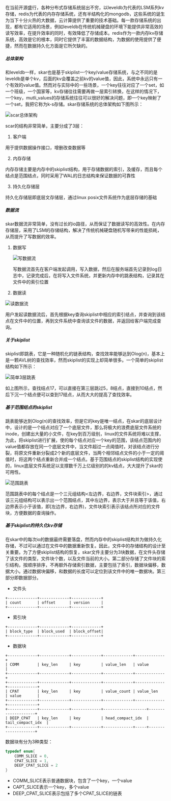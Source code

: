 在当前开源盛行，各种分布式存储系统层出不穷，以leveldb为代表的LSM系列kv存储，redis为代表的内存存储系统，还有半结构化的mongodb，这些系统的诞生为当下十分火热的大数据，云计算提供了重要的技术基础。每一款存储系统的出现，都有它适用的场景，例如leveldb在传统机械硬盘的环境下能提供非常高效的读写效率，在提升效率的同时，有效降低了存储成本。redis作为一款内存kv存储系统，高效是它的根本，同时它提供了丰富的数据结构，为数据的使用提供了便捷，然而在数据持久化方面是它所欠缺的。

##### 总体架构

和leveldb一样，skar也是基于skiplist一个key/value存储系统，与之不同的是leveldb是单个kv，后面的kv会覆盖之前kv的value值，因此，系统中永远只有一个有效的value值。然而对与实际中的一些场景，一个key往往对应了一个set，如一个班级，一个国家等，kv存储往往需要再做一层索引转换，在这样的情况下，一个key，mutli_values的存储系统往往可以很好的解决问题，即一个key映射了一个set，我把它称为k-s存储。skar存储系统的总体架构如下图所示：

![scar总体架构](https://github.com/alxbean/alxbean.github.io/blob/master/assets/skar/skar总体架构.png?raw=true)

scar的结构非常简单，主要分成了3层：

1. 客户端

用于提供数据操作接口，增删改查数据等

2. 内存存储

内存存储主要是内存中的skiplist结构，用于存储数据的索引，及缓存，而且每个结点是范围结点，同时采用了WAL的日志结构来保证数据的可靠性

3. 持久化存储层

持久化存储层即底层文存储层，通过linux posix文件系统作为底层存储的基础

##### 数据流

skar数据流非常简单，没有过长的io路径，从而保证了数据读写的高效性。在内存存储层，采用了LSM的存储结构，解决了传统机械硬盘随机写带来的性能损耗，从而提升了写数据的效率。

1. 数据写

   ![写数据流](https://github.com/alxbean/alxbean.github.io/blob/master/assets/skar/写数据流.png?raw=true)

   写数据流首先在客户端发起调用，写入数据，然后在服务端首先记录到log日志中，记录完成后，在将写入文件系统，并更新内存中的跳表结构，记录其在文件中的索引位置

2. 数据读

![读数据流](https://github.com/alxbean/alxbean.github.io/blob/master/assets/skar/读数据流.png?raw=true)

用户发起读数据流后，首先根据key查询skiplist中相应的索引结点，并查询到该结点在文件中的位置，再到文件系统中查询该文件的数据，并返回给客户端完成查询。

##### 关于skiplist

skiplist即跳表，它是一种随机化的链表结构，查找效率能够达到Olog(n)，基本上是一颗AVL树的查找效率，然而skiplist的实现上却简单很多。一个简单的skiplist结构如下所示：

![简单3层跳表](https://github.com/alxbean/alxbean.github.io/blob/master/assets/skar/3层跳表.png?raw=true)

如上图所示，查找结点17，可以直接在第三层跳过5，8结点，直接到10结点，然后下沉一个结点便可以查到17结点，从而大大的提高了查找效率。

##### 基于范围结点的skiplist

跳表能够达到Olog(n)的查找效率，但是它的key是唯一结点，在skar的底层设计中，设计的是一个结点对应了一个底层文件，那么将极大的浪费底层文件系统的inode，创建出大量的小文件，在key到百万级别，linux的文件系统将难以支撑，为此，将skiplist进行扩展，使的每个结点对应一个key的范围，该结点范围内的value值都存放在同一个底层文件中，当文件超过一点阈值时，对该结点进行分裂，将原文件重新分裂成2个新的底层文件，当两个相邻结点文件的小于一定的阈值时，将这两个结点重新合并成一个结点。基于范围结点的skiplist结构的实现使的，linux底层文件系统足以支撑数千万上亿级别的的kv结点，大大提升了skar的可用性。

![范围跳表](https://github.com/alxbean/alxbean.github.io/blob/master/assets/skar/范围跳表.png?raw=true)

范围跳表中的每个结点是一个三元组结构<左边界，右边界，文件块索引>，通过该三元组结构可以表示出一个范围结点，其中左边界，表示大于并且等于该值，右边界表示小于该值，即[左边界，右边界)，文件块索引表示该结点所对应的文件块，方便数据的查询操作。

##### 基于skiplist的持久化kv存储

在skar中的每次io的数据最终需要落盘，然而内存中的skiplist结构并为做持久化存储，不过可以通过在文件中的数据重新恢复。因此，文件中的存储结构的设计至关重要。为了方便skiplist结构的恢复，skar文件主要分为3块数据，在文件头存储了该文件的类型，文件块个数，以及文件当前的大小。第二部分存储了文件块的索引结构，按顺序排序，不再额外存储索引数据，主要包括了索引，数据块偏移，数据大小。通过数据块偏移，和数据的长度可以定位到该文件中的唯一数据块。第三部分即数据部分。

* 文件头

```
+-------------+-------------+-------------+
| count       | offset      | version     |
+-------------+-------------+-------------+
```

* 索引块

```
+-------------+-------------+-------------+
| block_type  | block_used  | block_offset|
+-------------+-------------+-------------+
```



* 数据块

```
+-------------+-------------+-------------+-------------+-------------+
| COMM        | key_len     | key         | value_len   | value       |
+-------------+-------------+-------------+-------------+-------------+
+-------------+-------------+-------------+-------------+-------------+-------------+
| CPAT        | key_len     | key         | value_count | value_len   | value       |
+-------------+-------------+-------------+-------------+-------------+-------------+
+-------------+-------------+-------------+-------------------+--------------------+
| DEEP_CPAT   | key_len     | key         | head_compact_idx  |  tail_compact_idx  |
+-------------+-------------+-------------+-------------+-----+--------------------+
```

数据块有分为3种类型：

```c
typedef enum{
    COMM_SLICE = 0,
    CPAT_SLICE = 1,
    DEEP_CPAT_SLICE = 2
}
```

* COMM_SLICE表示普通数据块，包含了一个key，一个value
* CAPT_SLICE表示一个key，多个value
* DEEP_CPAT_SLICE表示包括了多个CPAT_SLICE的链表

 



